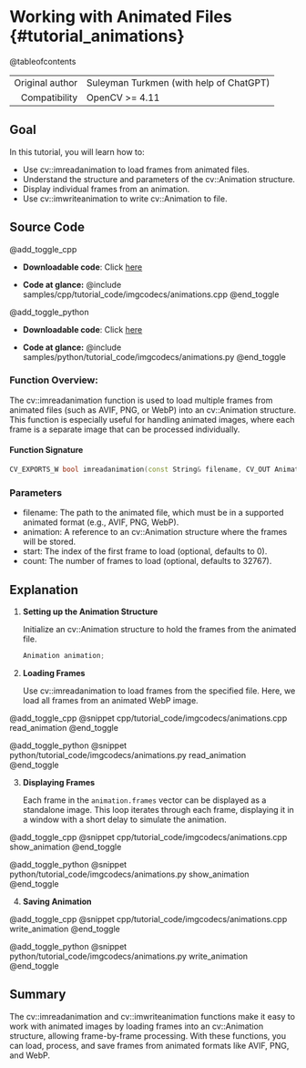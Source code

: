 Working with Animated Files {#tutorial_animations}
===========================

@tableofcontents

|    |    |
| -: | :- |
| Original author | Suleyman Turkmen (with help of ChatGPT) |
| Compatibility | OpenCV >= 4.11 |

Goal
----
In this tutorial, you will learn how to:

- Use cv::imreadanimation to load frames from animated files.
- Understand the structure and parameters of the cv::Animation structure.
- Display individual frames from an animation.
- Use cv::imwriteanimation to write cv::Animation to file.

Source Code
-----------

@add_toggle_cpp
-   **Downloadable code**: Click
    [here](https://github.com/opencv/opencv/tree/4.x/samples/cpp/tutorial_code/imgcodecs/animations.cpp)

-   **Code at glance:**
    @include samples/cpp/tutorial_code/imgcodecs/animations.cpp
@end_toggle

@add_toggle_python
-   **Downloadable code**: Click
    [here](https://github.com/opencv/opencv/tree/4.x/samples/python/tutorial_code/imgcodecs/animations.py)

-   **Code at glance:**
    @include samples/python/tutorial_code/imgcodecs/animations.py
@end_toggle

### Function Overview:

The cv::imreadanimation function is used to load multiple frames from animated files (such as AVIF, PNG, or WebP) into an cv::Animation structure.
This function is especially useful for handling animated images, where each frame is a separate image that can be processed individually.

#### Function Signature

```cpp
CV_EXPORTS_W bool imreadanimation(const String& filename, CV_OUT Animation& animation, int start = 0, int count = INT16_MAX);
```

### Parameters

- filename: The path to the animated file, which must be in a supported animated format (e.g., AVIF, PNG, WebP).
- animation: A reference to an cv::Animation structure where the frames will be stored.
- start: The index of the first frame to load (optional, defaults to 0).
- count: The number of frames to load (optional, defaults to 32767).

Explanation
-----------

1. **Setting up the Animation Structure**

   Initialize an cv::Animation structure to hold the frames from the animated file.

   ```cpp
   Animation animation;
   ```

2. **Loading Frames**

   Use cv::imreadanimation to load frames from the specified file. Here, we load all frames from an animated WebP image.

@add_toggle_cpp
@snippet cpp/tutorial_code/imgcodecs/animations.cpp read_animation
@end_toggle

@add_toggle_python
@snippet python/tutorial_code/imgcodecs/animations.py read_animation
@end_toggle

3. **Displaying Frames**

   Each frame in the `animation.frames` vector can be displayed as a standalone image. This loop iterates through each frame, displaying it in a window with a short delay to simulate the animation.

@add_toggle_cpp
@snippet cpp/tutorial_code/imgcodecs/animations.cpp show_animation
@end_toggle

@add_toggle_python
@snippet python/tutorial_code/imgcodecs/animations.py show_animation
@end_toggle

4. **Saving Animation**

@add_toggle_cpp
@snippet cpp/tutorial_code/imgcodecs/animations.cpp write_animation
@end_toggle

@add_toggle_python
@snippet python/tutorial_code/imgcodecs/animations.py write_animation
@end_toggle

## Summary

The cv::imreadanimation and cv::imwriteanimation functions make it easy to work with animated images by loading frames into an cv::Animation structure, allowing frame-by-frame processing.
With these functions, you can load, process, and save frames from animated formats like AVIF, PNG, and WebP.

